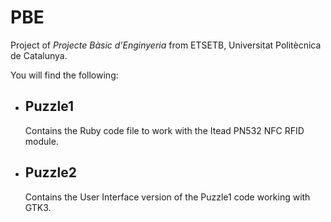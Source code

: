 # PBE
Project of _Projecte Bàsic d'Enginyeria_ from ETSETB, Universitat Politècnica de Catalunya.

You will find the following:
- ## Puzzle1
  Contains the Ruby code file to work with the Itead PN532 NFC RFID module.
- ## Puzzle2
  Contains the User Interface version of the Puzzle1 code working with GTK3.
